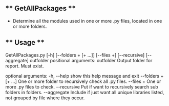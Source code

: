 ** GetAllPackages **
----------------------------------
* Determine all the modules used in one or more .py files, located in one or more folders.

** Usage **
----------------------------------
GetAllPackages.py [-h] [--folders + [+ ...]] [--files +] [--recursive]
                         [--aggregate]
                         outfolder
positional arguments:
  outfolder            Output folder for report. Must exist.

optional arguments:
  -h, --help           show this help message and exit
  --folders + [+ ...]  One or more folder to recursively check all .py files.
  --files +            One or more .py files to check.
  --recursive          Put if want to recursively search sub folders in
                       folders.
  --aggregate          Include if just want all unique libraries listed, not
                       grouped by file where they occur.
